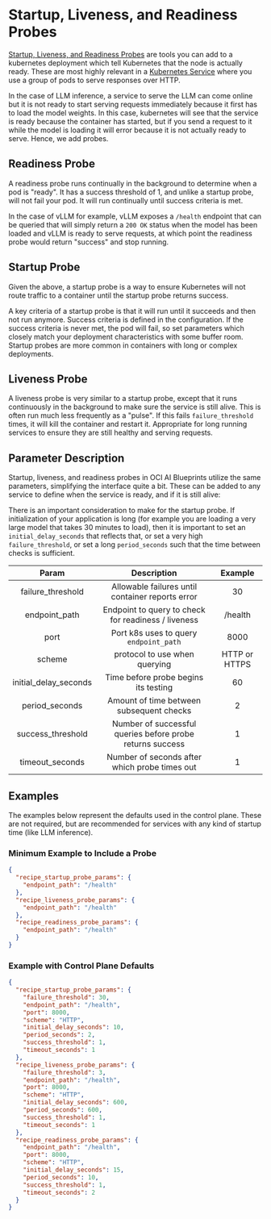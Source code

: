 # Startup, Liveness, and Readiness Probes

[Startup, Liveness, and Readiness Probes](https://kubernetes.io/docs/tasks/configure-pod-container/configure-liveness-readiness-startup-probes/) are tools you can add to a kubernetes deployment which tell Kubernetes that the node is actually ready. These are most highly relevant in a [Kubernetes Service](https://kubernetes.io/docs/concepts/services-networking/service/) where you use a group of pods to serve responses over HTTP.

In the case of LLM inference, a service to serve the LLM can come online but it is not ready to start serving requests immediately because it first has to load the model weights. In this case, kubernetes will see that the service is ready because the container has started, but if you send a request to it while the model is loading it will error because it is not actually ready to serve. Hence, we add probes.

## Readiness Probe

A readiness probe runs continually in the background to determine when a pod is "ready". It has a success threshold of 1, and unlike a startup probe, will not fail your pod. It will run continually until success criteria is met.

In the case of vLLM for example, vLLM exposes a `/health` endpoint that can be queried that will simply return a `200 OK` status when the model has been loaded and vLLM is ready to serve requests, at which point the readiness probe would return "success" and stop running.

## Startup Probe

Given the above, a startup probe is a way to ensure Kubernetes will not route traffic to a container until the startup probe returns success. 

A key criteria of a startup probe is that it will run until it succeeds and then not run anymore. Success criteria is defined in the configuration. If the success criteria is never met, the pod will fail, so set parameters which closely match your deployment characteristics with some buffer room. Startup probes are more common in containers with long or complex deployments.

## Liveness Probe

A liveness probe is very similar to a startup probe, except that it runs continuously in the background to make sure the service is still alive. This is often run much less frequently as a "pulse". If this fails `failure_threshold` times, it will kill the container and restart it. Appropriate for long running services to ensure they are still healthy and serving requests.


## Parameter Description

Startup, liveness, and readiness probes in OCI AI Blueprints utilize the same parameters, simplifying the interface quite a bit. These can be added to any service to define when the service is ready, and if it is still alive:

There is an important consideration to make for the startup probe. If initialization of your application is long (for example you are loading a very large model that takes 30 minutes to load), then it is important to set an `initial_delay_seconds` that reflects that, or set a very high `failure_threshold`, or set a long `period_seconds` such that the time between checks is sufficient.

|         Param         |                        Description                        |    Example    |
| :-------------------: | :-------------------------------------------------------: | :-----------: |
|   failure_threshold   |     Allowable failures until container reports error      |      30       |
|     endpoint_path     |    Endpoint to query to check for readiness / liveness    |    /health    |
|         port          |          Port k8s uses to query `endpoint_path`           |     8000      |
|        scheme         |               protocol to use when querying               | HTTP or HTTPS |
| initial_delay_seconds |           Time before probe begins its testing            |      60       |
|    period_seconds     |         Amount of time between subsequent checks          |       2       |
|   success_threshold   | Number of successful queries before probe returns success |       1       |
|    timeout_seconds    |       Number of seconds after which probe times out       |       1       |

## Examples

The examples below represent the defaults used in the control plane. These are not required, but are recommended for services with any kind of startup time (like LLM inference).

### Minimum Example to Include a Probe

```json
{
  "recipe_startup_probe_params": {
    "endpoint_path": "/health"
  },
  "recipe_liveness_probe_params": {
    "endpoint_path": "/health"
  },
  "recipe_readiness_probe_params": {
    "endpoint_path": "/health"
  }
}
```

### Example with Control Plane Defaults

```json
{
  "recipe_startup_probe_params": {
    "failure_threshold": 30,
    "endpoint_path": "/health",
    "port": 8000,
    "scheme": "HTTP",
    "initial_delay_seconds": 10,
    "period_seconds": 2,
    "success_threshold": 1,
    "timeout_seconds": 1
  },
  "recipe_liveness_probe_params": {
    "failure_threshold": 3,
    "endpoint_path": "/health",
    "port": 8000,
    "scheme": "HTTP",
    "initial_delay_seconds": 600,
    "period_seconds": 600,
    "success_threshold": 1,
    "timeout_seconds": 1
  },
  "recipe_readiness_probe_params": {
    "endpoint_path": "/health",
    "port": 8000,
    "scheme": "HTTP",
    "initial_delay_seconds": 15,
    "period_seconds": 10,
    "success_threshold": 1,
    "timeout_seconds": 2
  }
}
```
